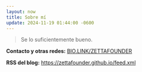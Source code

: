 ```yaml
---
layout: now
title: Sobre mí
update: 2024-11-19 01:44:00 -0600
---
```


> Se lo suficientemente bueno.

**Contacto y otras redes:** <a href="https://bio.link/zettafounder" target="_blank">BIO.LINK/ZETTAFOUNDER</a>

**RSS del blog:** <a target="_blank" href="https://zettafounder.github.io/feed.xml">https://zettafounder.github.io/feed.xml</a>